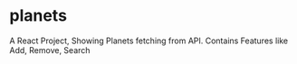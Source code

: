 # planets
A React Project, Showing Planets fetching from API. Contains Features like Add, Remove, Search
